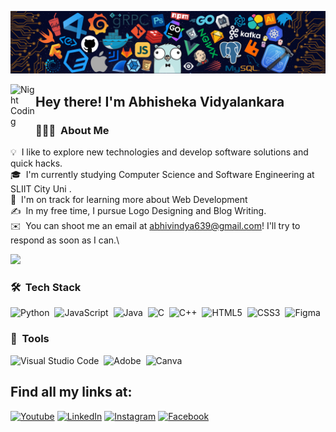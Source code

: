 ![Github Banner](https://github.com/Jaydeep-Yadav/Jaydeep-Yadav/blob/main/banner.png)

<img alt="Night Coding" src="./assets/Hand%20Wave.gif" width='40' align="left"/><h2 align="left">Hey there! I'm Abhisheka Vidyalankara</h2>

<!-- ## 👋 &nbsp;Hey there! I'm Aditya Kanoi -->

### 👨🏻‍💻 &nbsp;About Me

💡 &nbsp;I like to explore new technologies and develop software solutions and quick hacks.\
🎓 &nbsp;I'm currently studying Computer Science and Software Engineering at SLIIT City Uni .\
🌱 &nbsp;I'm on track for learning more about Web Development\
✍️ &nbsp;In my free time, I pursue Logo Designing and Blog Writing.\
✉️ &nbsp;You can shoot me an email at abhivindya639@gmail.com! I'll try to respond as soon as I can.\


<img src="https://media.giphy.com/media/L8K62iTDkzGX6/giphy.gif" width="500" />

### 🛠 &nbsp;Tech Stack

![Python](https://img.shields.io/badge/python-3670A0?style=for-the-badge&logo=python&logoColor=ffdd54)&nbsp;
![JavaScript](https://img.shields.io/badge/javascript-%23323330.svg?style=for-the-badge&logo=javascript&logoColor=%23F7DF1E)&nbsp;
![Java](https://img.shields.io/badge/java-%23ED8B00.svg?style=for-the-badge&logo=java&logoColor=white)&nbsp;
![C](https://img.shields.io/badge/c-%2300599C.svg?style=for-the-badge&logo=c&logoColor=white)&nbsp;
![C++](https://img.shields.io/badge/c++-%2300599C.svg?style=for-the-badge&logo=c%2B%2B&logoColor=white)&nbsp;
![HTML5](https://img.shields.io/badge/html5-%23E34F26.svg?style=for-the-badge&logo=html5&logoColor=white)&nbsp;
![CSS3](https://img.shields.io/badge/css3-%231572B6.svg?style=for-the-badge&logo=css3&logoColor=white)&nbsp;
![Figma](https://img.shields.io/badge/figma-%23F24E1E.svg?style=for-the-badge&logo=figma&logoColor=white)&nbsp;

### 🧰 &nbsp;Tools 

![Visual Studio Code](https://img.shields.io/badge/Visual%20Studio%20Code-0078d7.svg?style=for-the-badge&logo=visual-studio-code&logoColor=white)&nbsp;
![Adobe](https://img.shields.io/badge/adobe-%23FF0000.svg?style=for-the-badge&logo=adobe&logoColor=white)&nbsp;
![Canva](https://img.shields.io/badge/Canva-%2300C4CC.svg?style=for-the-badge&logo=Canva&logoColor=white)&nbsp;

## Find all my links at:

[![Youtube](https://img.shields.io/badge/youtube%20-%23FF0000.svg?&style=for-the-badge&logo=YouTube&logoColor=white)](http://www.youtube.com/@abhishekavidyalankara)
[![LinkedIn](https://img.shields.io/badge/linkedin%20-%230077B5.svg?&style=for-the-badge&logo=linkedin&logoColor=white)](https://www.linkedin.com/in/abhisheka-vidyalankara-72183b277?utm_source=share&utm_campaign=share_via&utm_content=profile&utm_medium=ios_app)
[![Instagram](https://img.shields.io/badge/instagram%20-%23E4405F.svg?&style=for-the-badge&logo=Instagram&logoColor=white)](https://www.instagram.com/vindya_abhi?igsh=cTE5MGtvOHZyejY0&utm_source=qr)
[![Facebook](https://img.shields.io/badge/facebook-%231877F2.svg?&style=for-the-badge&logo=facebook&logoColor=white)](https://www.facebook.com/share/19B7ptvpgf/?mibextid=wwXIfr)




